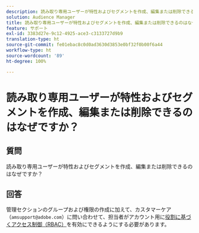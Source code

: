 ```yaml
---
description: 読み取り専用ユーザーが特性およびセグメントを作成、編集または削除できるのはなぜですか？
solution: Audience Manager
title: 読み取り専用ユーザーが特性およびセグメントを作成、編集または削除できるのはなぜですか？
feature: サポート
exl-id: 3383d27e-9c12-4925-ace3-c3133727d9b9
translation-type: ht
source-git-commit: fe01ebac8c0d0ad3630d3853e0bf32f0b00f6a44
workflow-type: ht
source-wordcount: '89'
ht-degree: 100%

---
```


# 読み取り専用ユーザーが特性およびセグメントを作成、編集または削除できるのはなぜですか？

## 質問

読み取り専用ユーザーが特性およびセグメントを作成、編集または削除できるのはなぜですか？

## 回答

管理セクションのグループおよび権限の作成に加えて、カスタマーケア（`amsupport@adobe.com`）に問い合わせて、担当者がアカウント用に[役割に基づくアクセス制御（RBAC）](../features/administration/administration-overview.md)を有効にできるようにする必要があります。
